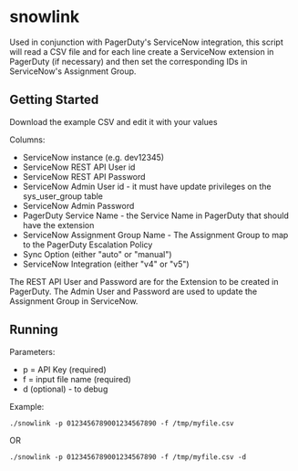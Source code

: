 # snowlink

Used in conjunction with PagerDuty's ServiceNow integration, this script will read a CSV file and for each line create a ServiceNow extension in PagerDuty (if necessary) and then set the corresponding IDs in ServiceNow's Assignment Group.

## Getting Started

Download the example CSV and edit it with your values

Columns:
* ServiceNow instance (e.g. dev12345)
* ServiceNow REST API User id
* ServiceNow REST API Password
* ServiceNow Admin User id - it must have update privileges on the sys_user_group table
* ServiceNow Admin Password
* PagerDuty Service Name - the Service Name in PagerDuty that should have the extension
* ServiceNow Assignment Group Name - The Assignment Group to map to the PagerDuty  Escalation Policy
* Sync Option (either "auto" or "manual")
* ServiceNow Integration (either "v4" or "v5")

The REST API User and Password are for the Extension to be created in PagerDuty. 
The Admin User and Password are used to update the Assignment Group in ServiceNow. 

## Running

Parameters:
* p = API Key (required)
* f = input file name (required)
* d (optional) - to debug

Example:
```
./snowlink -p 0123456789001234567890 -f /tmp/myfile.csv
```
OR
```
./snowlink -p 0123456789001234567890 -f /tmp/myfile.csv -d
```


